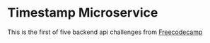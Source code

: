 # Timestamp Microservice

This is the first of five backend api challenges from [Freecodecamp](https://www.freecodecamp.com)